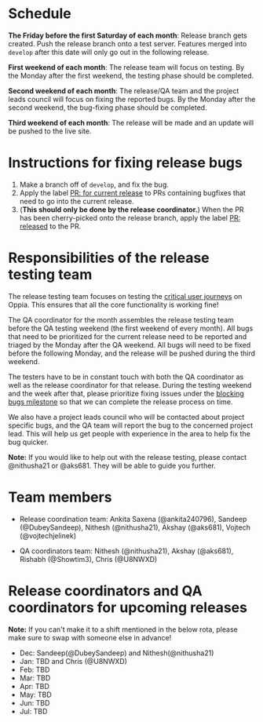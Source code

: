# Schedule
**The Friday before the first Saturday of each month**: Release branch gets created. Push the release branch onto a test server.
Features merged into `develop` after this date will only go out in the following release.

**First weekend of each month**: The release team will focus on testing. By the Monday after the first weekend, the testing phase should be completed.

**Second weekend of each month**: The release/QA team and the project leads council will focus on fixing the reported bugs. By the Monday after the second weekend, the bug-fixing phase should be completed.

**Third weekend of each month**: The release will be made and an update will be pushed to the live site.

# Instructions for fixing release bugs
1. Make a branch off of `develop`, and fix the bug.
1. Apply the label [PR: for current release](https://github.com/oppia/oppia/labels/PR%3A%20for%20current%20release) to PRs containing bugfixes that need to go into the current release.
1.  (**This should only be done by the release coordinator.**) When the PR has been cherry-picked onto the release branch, apply the label [PR: released](https://github.com/oppia/oppia/labels/PR%3A%20released) to the PR.

# Responsibilities of the release testing team
The release testing team focuses on testing the [critical user journeys](https://docs.google.com/document/d/1T3HyMU8cMvXY1tyzs801Zgf5oSxLqaHICUH_YZJa4JM/edit#heading=h.ri1uw1xkq033) on Oppia. This ensures that all the core functionality is working fine!

The QA coordinator for the month assembles the release testing team before the QA testing weekend (the first weekend of every month). All bugs that need to be prioritized for the current release need to be reported and triaged by the Monday after the QA weekend. All bugs will need to be fixed before the following Monday, and the release will be pushed during the third weekend.

The testers have to be in constant touch with both the QA coordinator as well as the release coordinator for that release. During the testing weekend and the week after that, please prioritize fixing issues under the [blocking bugs milestone](https://github.com/oppia/oppia/milestone/39) so that we can complete the release process on time.

We also have a project leads council who will be contacted about project specific bugs, and the QA team will report the bug to the concerned project lead. This will help us get people with experience in the area to help fix the bug quicker.

**Note:** If you would like to help out with the release testing, please contact @nithusha21 or @aks681. They will be able to guide you further. 


# Team members
* Release coordination team: Ankita Saxena (@ankita240796), Sandeep (@DubeySandeep), Nithesh (@nithusha21), Akshay (@aks681), Vojtech (@vojtechjelinek)

* QA coordinators team: Nithesh (@nithusha21), Akshay (@aks681), Rishabh (@Showtim3), Chris (@U8NWXD)

# Release coordinators and QA coordinators for upcoming releases

**Note:** If you can't make it to a shift mentioned in the below rota, please make sure to swap with someone else in advance! 

* Dec: Sandeep(@DubeySandeep) and Nithesh(@nithusha21)
* Jan: TBD and Chris (@U8NWXD)
* Feb: TBD
* Mar: TBD
* Apr: TBD
* May: TBD
* Jun: TBD
* Jul: TBD
